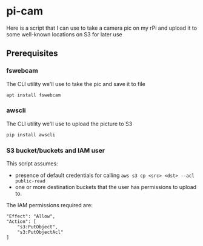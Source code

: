 # pi-cam
Here is a script that I can use to take a camera pic on my rPi and upload it to some well-known locations on S3 for later use


## Prerequisites

### fswebcam
The CLI utility we'll use to take the pic and save it to file
```bash
apt install fswebcam
```

### awscli
The CLI utility we'll use to upload the picture to S3
```bash
pip install awscli
```

### S3 bucket/buckets and IAM user
This script assumes:
* presence of default credentials for calling `aws s3 cp <src> <dst> --acl public-read`
* one or more destination buckets that the user has permissions to upload to.

The IAM permissions required are:
```
"Effect": "Allow",
"Action": [
    "s3:PutObject",
    "s3:PutObjectAcl"
]
``` 
